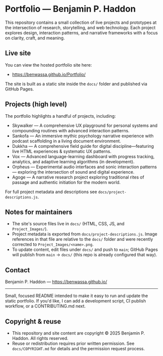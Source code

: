 # Portfolio — Benjamin P. Haddon

This repository contains a small collection of live projects and prototypes at the intersection of research, storytelling, and web technology. Each project explores design, interaction patterns, and narrative frameworks with a focus on clarity, craft, and meaning.

## Live site

You can view the hosted portfolio site here:

- https://benwassa.github.io/Portfolio/

The site is built as a static site inside the `docs/` folder and published via GitHub Pages.

## Projects (high level)


The portfolio highlights a handful of projects, including:

- Skywalker — A comprehensive UX playground for personal systems and compounding routines with advanced interaction patterns.
- Sankofa — An immersive mythic psychology narrative experience with podcast scaffolding in a living document environment.
- Dukkha — A comprehensive field guide for digital discipline—featuring live HTML experiences & systematic UX patterns.
- Vox — Advanced language-learning dashboard with progress tracking, analytics, and adaptive learning algorithms (in development).
- Orpheus — Experimental audio interfaces and sonic interaction patterns — exploring the intersection of sound and digital experience.
- Agoge — A narrative research project exploring traditional rites of passage and authentic initiation for the modern world.

For full project metadata and descriptions see `docs/project-descriptions.js`.


## Notes for maintainers

- The site's source files live in `docs/` (HTML, CSS, JS, and `Project_Images/`).
- Project metadata is exported from `docs/project-descriptions.js`. Image references in that file are relative to the `docs/` folder and were recently corrected to `Project_Images/<name>.png`.
- To update content, edit files under `docs/` and push to `main`; GitHub Pages will publish from `main` -> `docs/` (this repo is already configured that way).

## Contact

Benjamin P. Haddon — https://benwassa.github.io/

---

Small, focused README intended to make it easy to run and update the static portfolio. If you'd like, I can add a development script, CI publish workflow, or a CONTRIBUTING.md next.

## Copyright & reuse

- This repository and site content are copyright © 2025 Benjamin P. Haddon. All rights reserved.
- Reuse or redistribution requires prior written permission. See `docs/COPYRIGHT.md` for details and the permission request process.
